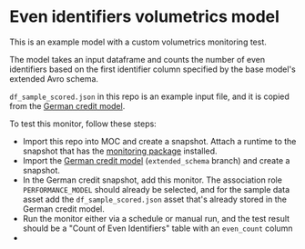 # Even identifiers volumetrics model

This is an example model with a custom volumetrics monitoring test.

The model takes an input dataframe and counts the number of even identifiers based on the first identifier column specified by the base model's extended Avro schema.

`df_sample_scored.json` in this repo is an example input file, and it is copied from the [German credit model](https://github.com/merhi-odg/german_credit_python/tree/extended_schema).

To test this monitor, follow these steps:
- Import this repo into MOC and create a snapshot. Attach a runtime to the snapshot that has the [monitoring package](https://github.com/modelop/moc_monitors) installed.
- Import the [German credit model](https://github.com/merhi-odg/german_credit_python/tree/extended_schema) (`extended_schema` branch) and create a snapshot.
- In the German credit snapshot, add this monitor. The association role `PERFORMANCE_MODEL` should already be selected, and for the sample data asset add the `df_sample_scored.json` asset that's already stored in the German credit model.
- Run the monitor either via a schedule or manual run, and the test result should be a "Count of Even Identifiers" table with an `even_count` column
-
